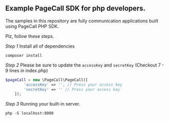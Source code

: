 ## Example PageCall SDK for php developers.

The samples in this repository are fully communication applications built using PageCall PHP SDK.


Plz, follow these steps.

*Step 1* Install all of dependencies


```
composer install
```

*Step 2* Please be sure to update the `accessKey` and `secretKey` (Checkout 7 - 9 lines in index.php)

```php
$pageCall = new \PageCall\PageCall([
        'accessKey' => '', // Press your access key
        'secretKey' => '' // Press your access key
    ]);
```

*Step 3* Running your built-in server. 


```
php -S localhost:8000

```

